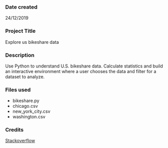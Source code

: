 ### Date created
24/12/2019

### Project Title
Explore us bikeshare data

### Description
Use Python to understand U.S. bikeshare data.  Calculate statistics and build an interactive environment where a user chooses the data and filter for a dataset to analyze.

### Files used
- bikeshare.py 
- chicago.csv
- new_york_city.csv
- washington.csv

### Credits
[Stackoverflow](http://stackoverflow.com/)

